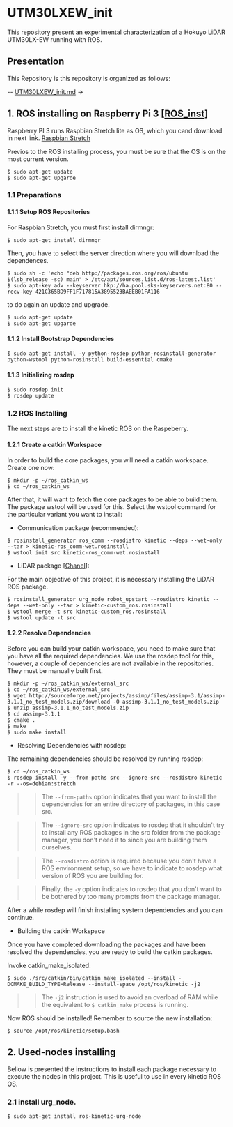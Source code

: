 # UTM30LXEW_init
This repository present an experimental characterization of a Hokuyo LiDAR UTM30LX-EW running with ROS.
## Presentation
This Repository is this repository is organized as follows:

-- [UTM30LXEW_init.md](https://github.com/Tilaguy/UTM30LXEW_init/blob/master/README.md) ->
## 1. ROS installing on Raspberry Pi 3 [[ROS_inst]]
Raspberry PI 3 runs Raspbian Stretch lite as OS, which you cand download in next link. [Raspbian Stretch](https://www.raspberrypi.org/downloads/raspbian/)

Previos to the ROS installing process, you must be sure that the OS is on the most current version.
```
$ sudo apt-get update
$ sudo apt-get upgarde
```
### 1.1 Preparations
#### 1.1.1 Setup ROS Repositories
For Raspbian Stretch, you must first install dirmngr:
```
$ sudo apt-get install dirmngr
```
Then, you have to select the server direction where you will download the dependences.
```
$ sudo sh -c 'echo "deb http://packages.ros.org/ros/ubuntu $(lsb_release -sc) main" > /etc/apt/sources.list.d/ros-latest.list'
$ sudo apt-key adv --keyserver hkp://ha.pool.sks-keyservers.net:80 --recv-key 421C365BD9FF1F717815A3895523BAEEB01FA116
```
to do again an update and upgrade.
```
$ sudo apt-get update
$ sudo apt-get upgarde
```
#### 1.1.2 Install Bootstrap Dependencies
```
$ sudo apt-get install -y python-rosdep python-rosinstall-generator python-wstool python-rosinstall build-essential cmake
```
#### 1.1.3 Initializing rosdep
```
$ sudo rosdep init
$ rosdep update
```
### 1.2 ROS Installing
The next steps are to install the kinetic ROS on the Raspeberry.
#### 1.2.1 Create a catkin Workspace
In order to build the core packages, you will need a catkin workspace. Create one now:
```
$ mkdir -p ~/ros_catkin_ws
$ cd ~/ros_catkin_ws
```
After that, it will want to fetch the core packages to be able to build them. The package wstool will be used for this. Select the wstool command for the particular variant you want to install: 
- Communication package (recommended):
```
$ rosinstall_generator ros_comm --rosdistro kinetic --deps --wet-only --tar > kinetic-ros_comm-wet.rosinstall
$ wstool init src kinetic-ros_comm-wet.rosinstall
```
- LiDAR package [[Chanel]]:

For the main objective of this project, it is necessary installing the LiDAR ROS package.
```
$ rosinstall_generator urg_node robot_upstart --rosdistro kinetic --deps --wet-only --tar > kinetic-custom_ros.rosinstall
$ wstool merge -t src kinetic-custom_ros.rosinstall
$ wstool update -t src
```
#### 1.2.2 Resolve Dependencies
Before you can build your catkin workspace, you need to make sure that you have all the required dependencies. We use the rosdep tool for this, however, a couple of dependencies are not available in the repositories. They must be manually built first.
```
$ mkdir -p ~/ros_catkin_ws/external_src
$ cd ~/ros_catkin_ws/external_src
$ wget http://sourceforge.net/projects/assimp/files/assimp-3.1/assimp-3.1.1_no_test_models.zip/download -O assimp-3.1.1_no_test_models.zip
$ unzip assimp-3.1.1_no_test_models.zip
$ cd assimp-3.1.1
$ cmake .
$ make
$ sudo make install
```
- Resolving Dependencies with rosdep:

The remaining dependencies should be resolved by running rosdep:
```
$ cd ~/ros_catkin_ws
$ rosdep install -y --from-paths src --ignore-src --rosdistro kinetic -r --os=debian:stretch
```
>>The ```--from-paths``` option indicates that you want to install the dependencies for an entire directory of packages, in this case src.

>>The ```--ignore-src``` option indicates to rosdep that it shouldn't try to install any ROS packages in the src folder from the package manager, you don't need it to since you are building them ourselves.

>>The ```--rosdistro``` option is required because you don't have a ROS environment setup, so we have to indicate to rosdep what version of ROS you are building for.

>>Finally, the ```-y``` option indicates to rosdep that you don't want to be bothered by too many prompts from the package manager.

After a while rosdep will finish installing system dependencies and you can continue. 
- Building the catkin Workspace

Once you have completed downloading the packages and have been resolved the dependencies, you are ready to build the catkin packages.

 Invoke catkin_make_isolated: 
```
$ sudo ./src/catkin/bin/catkin_make_isolated --install -DCMAKE_BUILD_TYPE=Release --install-space /opt/ros/kinetic -j2
```
>>The ```-j2``` instruction is used to avoid an overload of RAM while the equivalent to ```$ catkin_make``` process is running.

Now ROS should be installed! Remember to source the new installation:
```
$ source /opt/ros/kinetic/setup.bash
```
## 2. Used-nodes installing 
Bellow is presented the instructions to install each package necessary to execute the nodes in this project. This is useful to use in every kinetic ROS OS.
### 2.1 install urg_node.
```
$ sudo apt-get install ros-kinetic-urg-node
```
[//]: # (These are reference links used in the body of this note and get stripped out when the markdown processor does its job. There is no need to format nicely because it shouldn't be seen. Thanks SO - http://stackoverflow.com/questions/4823468/store-comments-in-markdown-syntax)


   [ROS_inst]: <http://wiki.ros.org/indigo/Installation/Source>
   [Chanel]: <https://github.com/JuanDValenciano/channelUI_IoT>
